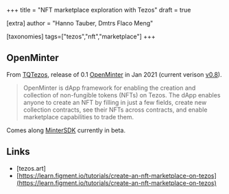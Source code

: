 +++
title = "NFT marketplace exploration with Tezos"
draft = true

[extra]
author = "Hanno Tauber, Dmtrs Flaco Meng"

[taxonomies]
tags=["tezos","nft","marketplace"]
+++

## OpenMinter

From [TQTezos](https://tqtezos.com/), release of 0.1 [OpenMinter](https://tqtezos.medium.com/introducing-openminter-3e9c1777cd47) in Jan 2021 (current verison [v0.8](https://github.com/tqtezos/minter)).
> OpenMinter is dApp framework for enabling the creation and collection of non-fungible tokens (NFTs) on Tezos. The dApp enables anyone to create an NFT by filling in just a few fields, create new collection contracts, see their NFTs across contracts, and enable marketplace capabilities to trade them.

Comes along [MinterSDK](https://github.com/tqtezos/minter-sdk) currently in beta.

## Links

- [tezos.art]
- [https://learn.figment.io/tutorials/create-an-nft-marketplace-on-tezos](https://learn.figment.io/tutorials/create-an-nft-marketplace-on-tezos)
